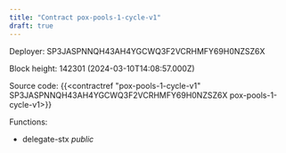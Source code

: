 ```yaml
---
title: "Contract pox-pools-1-cycle-v1"
draft: true
---
```

Deployer: SP3JASPNNQH43AH4YGCWQ3F2VCRHMFY69H0NZSZ6X


 



Block height: 142301 (2024-03-10T14:08:57.000Z)

Source code: {{<contractref "pox-pools-1-cycle-v1" SP3JASPNNQH43AH4YGCWQ3F2VCRHMFY69H0NZSZ6X pox-pools-1-cycle-v1>}}

Functions:

* delegate-stx _public_
